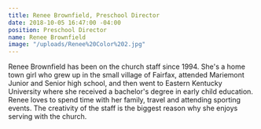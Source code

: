 ```yaml
---
title: Renee Brownfield, Preschool Director
date: 2018-10-05 16:47:00 -04:00
position: Preschool Director
name: Renee Brownfield
image: "/uploads/Renee%20Color%202.jpg"
---
```


 Renee Brownfield has been on the church staff since 1994. She's a home town girl who grew up in the small village of Fairfax, attended Mariemont Junior and Senior high school, and then went to Eastern Kentucky University where she received a bachelor's degree in early child education. Renee loves to spend time with her family, travel and attending sporting events. The creativity of the staff is the biggest reason why she enjoys serving with the church.
